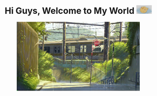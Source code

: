 <div align="center">

  <!-- Title -->
  
  <h1> Hi Guys, Welcome to My World <img src="https://github.com/yolandahuangg/yolandahuangg/blob/main/myCat.gif" width="50px"> </h1>
</div>

<div align="center" width="50">

  <img src="https://github.com/yolandahuangg/yolandahuangg/blob/main/train.gif" width="400px"> </hl>
